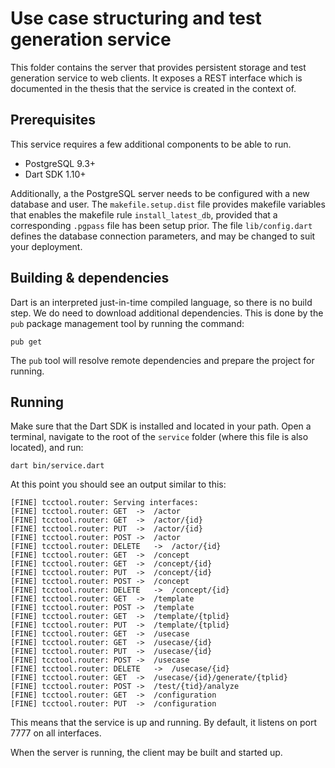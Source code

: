 Use case structuring and test generation service
================================================

This folder contains the server that provides persistent storage and test generation service to web clients. It exposes a REST interface which is documented in the thesis that the service is created in the context of.


Prerequisites
-------------

This service requires a few additional components to be able to run.

  - PostgreSQL 9.3+
  - Dart SDK 1.10+

Additionally, a the PostgreSQL server needs to be configured with a new database and user. The `makefile.setup.dist` file provides makefile variables that enables the makefile rule `install_latest_db`, provided that a corresponding `.pgpass` file has been setup prior. The file `lib/config.dart` defines the database connection parameters, and may be changed to suit your deployment.

Building & dependencies
--------

Dart is an interpreted just-in-time compiled language, so there is no build step. We do need to download additional dependencies. This is done by the `pub` package management tool by running the command:

`pub get`

The `pub` tool will resolve remote dependencies and prepare the project for running.

Running
-------

Make sure that the Dart SDK is installed and located in your path. Open a terminal, navigate to the root of the `service` folder (where this file is also located), and run:

`dart bin/service.dart`

At this point you should see an output similar to this:

```
[FINE] tcctool.router: Serving interfaces:
[FINE] tcctool.router: GET	->	/actor
[FINE] tcctool.router: GET	->	/actor/{id}
[FINE] tcctool.router: PUT	->	/actor/{id}
[FINE] tcctool.router: POST	->	/actor
[FINE] tcctool.router: DELETE	->	/actor/{id}
[FINE] tcctool.router: GET	->	/concept
[FINE] tcctool.router: GET	->	/concept/{id}
[FINE] tcctool.router: PUT	->	/concept/{id}
[FINE] tcctool.router: POST	->	/concept
[FINE] tcctool.router: DELETE	->	/concept/{id}
[FINE] tcctool.router: GET	->	/template
[FINE] tcctool.router: POST	->	/template
[FINE] tcctool.router: GET	->	/template/{tplid}
[FINE] tcctool.router: PUT	->	/template/{tplid}
[FINE] tcctool.router: GET	->	/usecase
[FINE] tcctool.router: GET	->	/usecase/{id}
[FINE] tcctool.router: PUT	->	/usecase/{id}
[FINE] tcctool.router: POST	->	/usecase
[FINE] tcctool.router: DELETE	->	/usecase/{id}
[FINE] tcctool.router: GET	->	/usecase/{id}/generate/{tplid}
[FINE] tcctool.router: POST	->	/test/{tid}/analyze
[FINE] tcctool.router: GET	->	/configuration
[FINE] tcctool.router: PUT	->	/configuration
```

This means that the service is up and running. By default, it listens on port 7777 on all interfaces.

When the server is running, the client may be built and started up.

